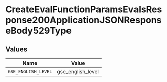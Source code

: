 # CreateEvalFunctionParamsEvalsResponse200ApplicationJSONResponseBody529Type


## Values

| Name                | Value               |
| ------------------- | ------------------- |
| `GSE_ENGLISH_LEVEL` | gse_english_level   |